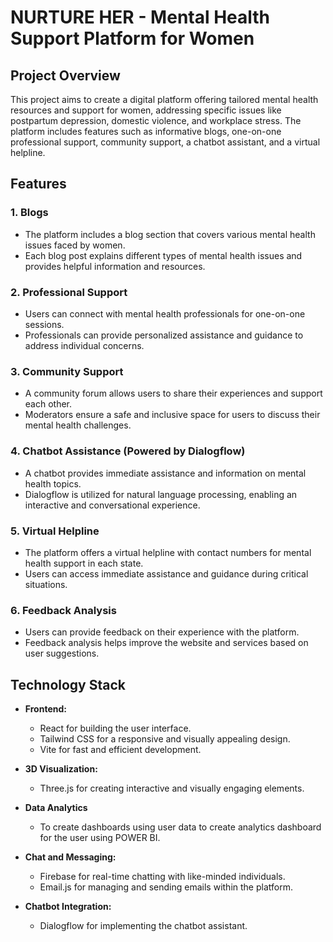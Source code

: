# NURTURE HER - Mental Health Support Platform for Women

## Project Overview

This project aims to create a digital platform offering tailored mental health resources and support for women, addressing specific issues like postpartum depression, domestic violence, and workplace stress. The platform includes features such as informative blogs, one-on-one professional support, community support, a chatbot assistant, and a virtual helpline.

## Features

### 1. Blogs

- The platform includes a blog section that covers various mental health issues faced by women.
- Each blog post explains different types of mental health issues and provides helpful information and resources.

### 2. Professional Support

- Users can connect with mental health professionals for one-on-one sessions.
- Professionals can provide personalized assistance and guidance to address individual concerns.

### 3. Community Support

- A community forum allows users to share their experiences and support each other.
- Moderators ensure a safe and inclusive space for users to discuss their mental health challenges.

### 4. Chatbot Assistance (Powered by Dialogflow)

- A chatbot provides immediate assistance and information on mental health topics.
- Dialogflow is utilized for natural language processing, enabling an interactive and conversational experience.

### 5. Virtual Helpline

- The platform offers a virtual helpline with contact numbers for mental health support in each state.
- Users can access immediate assistance and guidance during critical situations.

### 6. Feedback Analysis

- Users can provide feedback on their experience with the platform.
- Feedback analysis helps improve the website and services based on user suggestions.

## Technology Stack

- **Frontend:**
  - React for building the user interface.
  - Tailwind CSS for a responsive and visually appealing design.
  - Vite for fast and efficient development.

- **3D Visualization:**
  - Three.js for creating interactive and visually engaging elements.
 
- **Data Analytics**
  - To create dashboards using user data to create analytics dashboard for the user using POWER BI.

- **Chat and Messaging:**
  - Firebase for real-time chatting with like-minded individuals.
  - Email.js for managing and sending emails within the platform.

- **Chatbot Integration:**
  - Dialogflow for implementing the chatbot assistant.
